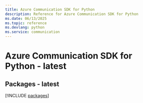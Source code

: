 ```yaml
---
title: Azure Communication SDK for Python
description: Reference for Azure Communication SDK for Python
ms.date: 06/13/2025
ms.topic: reference
ms.devlang: python
ms.service: communication
---
```

# Azure Communication SDK for Python - latest
## Packages - latest
[!INCLUDE [packages](communication-index.md)]